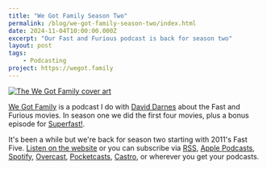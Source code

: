 ```yaml
---
title: "We Got Family Season Two"
permalink: /blog/we-got-family-season-two/index.html
date: 2024-11-04T10:00:00.000Z
excerpt: "Our Fast and Furious podcast is back for season two"
layout: post
tags:
    - Podcasting
project: https://wegot.family
---
```


[![The We Got Family cover art](https://cdn.rknight.me/site/we-got-family-cover-banner.jpg)](https://wegot.family)

[We Got Family](https://wegot.family) is a podcast I do with [David Darnes](https://darn.es/) about the Fast and Furious movies. In season one we did the first four movies, plus a bonus episode for [Superfast!](https://www.imdb.com/title/tt2933474/).

It's been a while but we're back for season two starting with 2011's Fast Five. [Listen on the website](https://wegot.family/6/) or you can subscribe via [RSS](https://wegot.family/feed.xml), [Apple Podcasts](https://podcasts.apple.com/us/podcast/we-got-family/id1695398667), [Spotify](https://open.spotify.com/show/3qziz3DuqmPJ4tOokJLhU6), [Overcast](https://overcast.fm/itunes1695398667/we-got-family), [Pocketcasts](https://pca.st/l0a0gli5), [Castro](https://castro.fm/podcast/1bcdc53c-40a4-4baa-ac05-ae18654ea695), or wherever you get your podcasts.